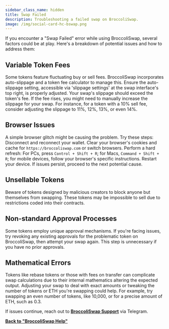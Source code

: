 ```yaml
---
sidebar_class_name: hidden
title: Swap Failed
description: Troubleshooting a failed swap on BroccoliSwap.
image: /img/social-card-hc-bswap.png
---
```


If you encounter a "Swap Failed" error while using BroccoliSwap, several factors could be at play. Here's a breakdown of potential issues and how to address them:

## Variable Token Fees

Some tokens feature fluctuating buy or sell fees. BroccoliSwap incorporates auto-slippage and a token fee calculator to manage this. Ensure the auto-slippage setting, accessible via 'slippage settings' at the swap interface's top right, is properly adjusted. Your swap's slippage should exceed the token's fee. If the fee rises, you might need to manually increase the slippage for your swap. For instance, for a token with a 10% sell fee, consider adjusting the slippage to 11%, 12%, 13%, or even 14%.

## Browser Issues

A simple browser glitch might be causing the problem. Try these steps:
Disconnect and reconnect your wallet.
Clear your browser's cookies and cache for `https://broccoliswap.com` or switch browsers.
Perform a hard refresh: For PCs, press `Control + Shift + R`; for Macs, `Command + Shift + R`; for mobile devices, follow your browser's specific instructions.
Restart your device. If issues persist, proceed to the next potential cause.

## Unsellable Tokens

Beware of tokens designed by malicious creators to block anyone but themselves from swapping. These tokens may be impossible to sell due to restrictions coded into their contracts.

## Non-standard Approval Processes

Some tokens employ unique approval mechanisms. If you're facing issues, try revoking any existing approvals for the problematic token on BroccoliSwap, then attempt your swap again. This step is unnecessary if you have no prior approvals.

## Mathematical Errors

Tokens like rebase tokens or those with fees on transfer can complicate swap calculations due to their internal mathematics altering the expected output. Adjusting your swap to deal with exact amounts or tweaking the number of tokens or ETH you're swapping could help. For example, try swapping an even number of tokens, like 10,000, or for a precise amount of ETH, such as 0.3.

If issues continue, reach out to **[BroccoliSwap Support](https://t.me/broccoliswapsupport)** via Telegram.


**[Back to "BroccoliSwap Help"](/docs/090-Help-Centre/020-Broccoliswap/001-Index.md)**
